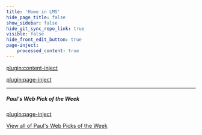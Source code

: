 ```yaml
---
title: 'Home in LMS'
hide_page_title: false
show_sidebar: false
hide_git_sync_repo_link: true
visible: false
hide_front_edit_button: true
page-inject:
    processed_content: true
---
```


[plugin:content-inject](/192/home/_important-reminders)

[plugin:page-inject](/192/home/_class-preparations)

<hr>

##### Paul's Web Pick of the Week
[plugin:page-inject](/192/all-web-picks-of-the-week/latest)

[View all of Paul's Web Picks of the Week](https://canvas.sfu.ca/courses/44038/pages/all-web-picks-of-the-week)
